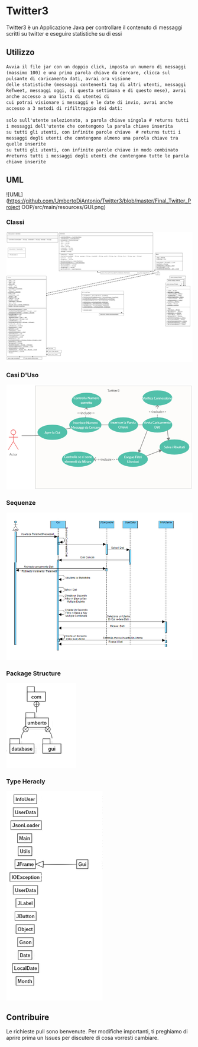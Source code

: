 # Twitter3
Twitter3 è un Applicazione Java per controllare il contenuto di messaggi scritti su twitter e eseguire statistiche su di essi

## Utilizzo

```
Avvia il file jar con un doppio click, imposta un numero di messaggi (massimo 100) e una prima parola chiave da cercare, clicca sul pulsante di caricamento dati, avrai ora visione
delle statistiche (messaggi contenenti tag di altri utenti, messaggi ReTweet, messaggi oggi, di questa settimana e di questo mese), avrai anche accesso a una lista di utentei di
cui potrai visionare i messaggi e le date di invio, avrai anche accesso a 3 metodi di rifiltraggio dei dati:

solo sull'utente selezionato, a parola chiave singola # returns tutti i messaggi dell'utente che contengono la parola chiave inserita
su tutti gli utenti, con infinite parole chiave  # returns tutti i messaggi degli utenti che contengono almeno una parola chiave tra quelle inserite
su tutti gli utenti, con infinite parole chiave in modo combinato #returns tutti i messaggi degli utenti che contengono tutte le parola chiave inserite 

```
## UML
![UML](https://github.com/UmbertoDiAntonio/Twitter3/blob/master/Final_Twitter_Project OOP/src/main/resources/GUI.png)
### Classi
![UML](https://github.com/UmbertoDiAntonio/Twitter3/blob/master/Twitter3/src/main/resources/UMLClassDiagram.png)
### Casi D'Uso
![UML](https://github.com/UmbertoDiAntonio/Twitter3/blob/master/Twitter3/src/main/resources/UMLCasiD'Uso.PNG)
### Sequenze
![UML](https://github.com/UmbertoDiAntonio/Twitter3/blob/master/Twitter3/src/main/resources/UMLSequence.png)
### Package Structure
![UML](https://github.com/UmbertoDiAntonio/Twitter3/blob/master/Twitter3/src/main/resources/Package%20Structure.png)
### Type Heracly
![UML](https://github.com/UmbertoDiAntonio/Twitter3/blob/master/Twitter3/src/main/resources/Type%20Hierarchy.png)


## Contribuire
Le richieste pull sono benvenute. Per modifiche importanti, ti preghiamo di aprire prima un Issues per discutere di cosa vorresti cambiare.

